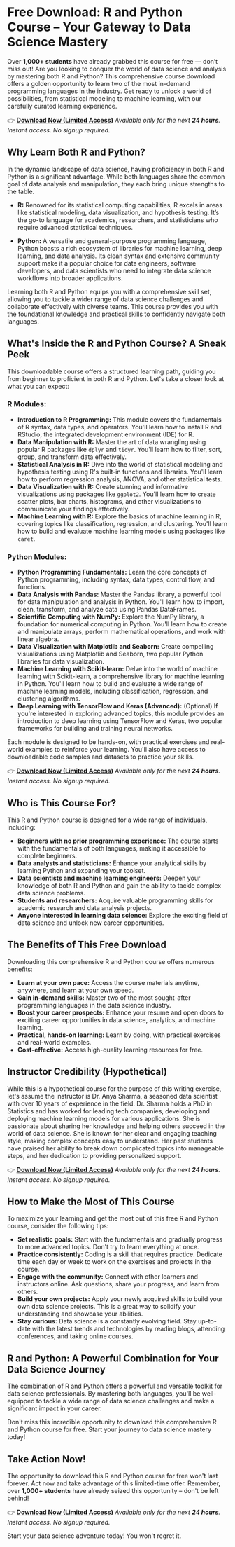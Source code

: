 # Free Download: R and Python Course – Your Gateway to Data Science Mastery

Over **1,000+ students** have already grabbed this course for free — don’t miss out! Are you looking to conquer the world of data science and analysis by mastering both R and Python? This comprehensive course download offers a golden opportunity to learn two of the most in-demand programming languages in the industry. Get ready to unlock a world of possibilities, from statistical modeling to machine learning, with our carefully curated learning experience.

👉 [**Download Now (Limited Access)**](https://udemywork.com/r-and-python-course)
_Available only for the next **24 hours**. Instant access. No signup required._

## Why Learn Both R and Python?

In the dynamic landscape of data science, having proficiency in both R and Python is a significant advantage. While both languages share the common goal of data analysis and manipulation, they each bring unique strengths to the table.

*   **R:** Renowned for its statistical computing capabilities, R excels in areas like statistical modeling, data visualization, and hypothesis testing. It’s the go-to language for academics, researchers, and statisticians who require advanced statistical techniques.

*   **Python:** A versatile and general-purpose programming language, Python boasts a rich ecosystem of libraries for machine learning, deep learning, and data analysis. Its clean syntax and extensive community support make it a popular choice for data engineers, software developers, and data scientists who need to integrate data science workflows into broader applications.

Learning both R and Python equips you with a comprehensive skill set, allowing you to tackle a wider range of data science challenges and collaborate effectively with diverse teams. This course provides you with the foundational knowledge and practical skills to confidently navigate both languages.

## What's Inside the R and Python Course? A Sneak Peek

This downloadable course offers a structured learning path, guiding you from beginner to proficient in both R and Python. Let's take a closer look at what you can expect:

### R Modules:

*   **Introduction to R Programming:** This module covers the fundamentals of R syntax, data types, and operators. You'll learn how to install R and RStudio, the integrated development environment (IDE) for R.
*   **Data Manipulation with R:** Master the art of data wrangling using popular R packages like `dplyr` and `tidyr`. You'll learn how to filter, sort, group, and transform data effectively.
*   **Statistical Analysis in R:** Dive into the world of statistical modeling and hypothesis testing using R's built-in functions and libraries. You'll learn how to perform regression analysis, ANOVA, and other statistical tests.
*   **Data Visualization with R:** Create stunning and informative visualizations using packages like `ggplot2`. You'll learn how to create scatter plots, bar charts, histograms, and other visualizations to communicate your findings effectively.
*   **Machine Learning with R:** Explore the basics of machine learning in R, covering topics like classification, regression, and clustering. You'll learn how to build and evaluate machine learning models using packages like `caret`.

### Python Modules:

*   **Python Programming Fundamentals:** Learn the core concepts of Python programming, including syntax, data types, control flow, and functions.
*   **Data Analysis with Pandas:** Master the Pandas library, a powerful tool for data manipulation and analysis in Python. You'll learn how to import, clean, transform, and analyze data using Pandas DataFrames.
*   **Scientific Computing with NumPy:** Explore the NumPy library, a foundation for numerical computing in Python. You'll learn how to create and manipulate arrays, perform mathematical operations, and work with linear algebra.
*   **Data Visualization with Matplotlib and Seaborn:** Create compelling visualizations using Matplotlib and Seaborn, two popular Python libraries for data visualization.
*   **Machine Learning with Scikit-learn:** Delve into the world of machine learning with Scikit-learn, a comprehensive library for machine learning in Python. You'll learn how to build and evaluate a wide range of machine learning models, including classification, regression, and clustering algorithms.
*   **Deep Learning with TensorFlow and Keras (Advanced):** (Optional) If you're interested in exploring advanced topics, this module provides an introduction to deep learning using TensorFlow and Keras, two popular frameworks for building and training neural networks.

Each module is designed to be hands-on, with practical exercises and real-world examples to reinforce your learning. You'll also have access to downloadable code samples and datasets to practice your skills.

👉 [**Download Now (Limited Access)**](https://udemywork.com/r-and-python-course)
_Available only for the next **24 hours**. Instant access. No signup required._

## Who is This Course For?

This R and Python course is designed for a wide range of individuals, including:

*   **Beginners with no prior programming experience:** The course starts with the fundamentals of both languages, making it accessible to complete beginners.
*   **Data analysts and statisticians:** Enhance your analytical skills by learning Python and expanding your toolset.
*   **Data scientists and machine learning engineers:** Deepen your knowledge of both R and Python and gain the ability to tackle complex data science problems.
*   **Students and researchers:** Acquire valuable programming skills for academic research and data analysis projects.
*   **Anyone interested in learning data science:** Explore the exciting field of data science and unlock new career opportunities.

## The Benefits of This Free Download

Downloading this comprehensive R and Python course offers numerous benefits:

*   **Learn at your own pace:** Access the course materials anytime, anywhere, and learn at your own speed.
*   **Gain in-demand skills:** Master two of the most sought-after programming languages in the data science industry.
*   **Boost your career prospects:** Enhance your resume and open doors to exciting career opportunities in data science, analytics, and machine learning.
*   **Practical, hands-on learning:** Learn by doing, with practical exercises and real-world examples.
*   **Cost-effective:** Access high-quality learning resources for free.

## Instructor Credibility (Hypothetical)

While this is a hypothetical course for the purpose of this writing exercise, let's assume the instructor is Dr. Anya Sharma, a seasoned data scientist with over 10 years of experience in the field. Dr. Sharma holds a PhD in Statistics and has worked for leading tech companies, developing and deploying machine learning models for various applications. She is passionate about sharing her knowledge and helping others succeed in the world of data science. She is known for her clear and engaging teaching style, making complex concepts easy to understand. Her past students have praised her ability to break down complicated topics into manageable steps, and her dedication to providing personalized support.

👉 [**Download Now (Limited Access)**](https://udemywork.com/r-and-python-course)
_Available only for the next **24 hours**. Instant access. No signup required._

## How to Make the Most of This Course

To maximize your learning and get the most out of this free R and Python course, consider the following tips:

*   **Set realistic goals:** Start with the fundamentals and gradually progress to more advanced topics. Don't try to learn everything at once.
*   **Practice consistently:** Coding is a skill that requires practice. Dedicate time each day or week to work on the exercises and projects in the course.
*   **Engage with the community:** Connect with other learners and instructors online. Ask questions, share your progress, and learn from others.
*   **Build your own projects:** Apply your newly acquired skills to build your own data science projects. This is a great way to solidify your understanding and showcase your abilities.
*   **Stay curious:** Data science is a constantly evolving field. Stay up-to-date with the latest trends and technologies by reading blogs, attending conferences, and taking online courses.

## R and Python: A Powerful Combination for Your Data Science Journey

The combination of R and Python offers a powerful and versatile toolkit for data science professionals. By mastering both languages, you'll be well-equipped to tackle a wide range of data science challenges and make a significant impact in your career.

Don't miss this incredible opportunity to download this comprehensive R and Python course for free. Start your journey to data science mastery today!

## Take Action Now!

The opportunity to download this R and Python course for free won't last forever. Act now and take advantage of this limited-time offer. Remember, over **1,000+ students** have already seized this opportunity – don't be left behind!

👉 [**Download Now (Limited Access)**](https://udemywork.com/r-and-python-course)
_Available only for the next **24 hours**. Instant access. No signup required._

Start your data science adventure today! You won't regret it.

